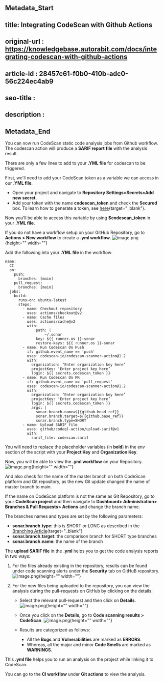 ## Metadata_Start
## title: Integrating CodeScan with Github Actions
## original-url : https://knowledgebase.autorabit.com/docs/integrating-codescan-with-github-actions
## article-id : 28457c61-f0b0-410b-adc0-56c224ec4ab9
## seo-title : 
## description : 
## Metadata_End
You can now run CodeScan static code analysis jobs from Github workflow. The codescan action will produce a **SARIF report file** with the analysis result.

There are only a few lines to add to your **.YML file** for codescan to be triggered.

First, we'll need to add your CodeScan token as a variable we can access in our **.YML file**.

* Open your project and navigate to **Repository Settings>Secrets>Add new secret**.
* Add your token with the name **codescan_token** and check the **Secured** box. To learn how to generate a token, see [here](https://knowledgebase.autorabit.com/codescan/docs/generating-a-security-token){target="_blank"}. 

Now you'll be able to access this variable by using **$codescan_token** in your **.YML file**.
 
If you do not have a workflow setup on your GitHub Repository, go to **Actions > New workflow** to create a **.yml workflow**.
![image.png](https://cdn.document360.io/8711f4e7-c040-4616-aac9-d947f87e4619/Images/Documentation/image%28340%29.png){height="" width=""}

Add the following into your **.YML file** in the workflow: 

```
name:
  CI
  on:
    push:
      branches: [main]
    pull_request:
      branches: [main]
  jobs:
    build:
      runs-on: ubuntu-latest
      steps:
        - name: Checkout repository
          uses: actions/checkout@v2
        - name: Cache files
          uses: actions/cache@v2
          with:
              path: |
                  ~/.sonar
              key: ${{ runner.os }}-sonar
              restore-keys: ${{ runner.os }}-sonar
        - name: Run Codescan On Push
          if: github.event_name == 'push'
          uses: codescan-io/codescan-scanner-action@1.2
          with:
            organization: ‘Enter organization key here’
            projectKey: ‘Enter project key here’       
            login: ${{ secrets.codescan_token }}
        - name: Run Codescan On PR
          if: github.event_name == 'pull_request'
          uses: codescan-io/codescan-scanner-action@1.2
          with:
            organization: ‘Enter organization key here’
            projectKey: ‘Enter project key here’
            login: ${{ secrets.codescan_token }}
            args: |
              sonar.branch.name=${{github.head_ref}}
              sonar.branch.target=${{github.base_ref}}
              sonar.branch.type=SHORT
        - name: Upload SARIF file
          uses: github/codeql-action/upload-sarif@v1
          with:
            sarif_file: codescan.sarif
```
You will need to replace the placeholder variables (in **bold**) in the env section of the script with your **Project Key** and **Organization Key**.

Now, you will be able to view the **.yml workflow** on your Repository.
![image.png](https://cdn.document360.io/8711f4e7-c040-4616-aac9-d947f87e4619/Images/Documentation/image%28341%29.png){height="" width=""}

And also check for the name of the master branch on both CodeScan platform and Git repository, as the new Git update changed the name of master branch to main.

If the name on CodeScan platform is not the same as Git Repository, go to your **CodeScan project** and then navigate to **Dashboard> Administration> Branches & Pull Requests> Actions** and change the branch name.

The branches names and types are set by the following parameters:
* **sonar.branch.type**: this is SHORT or LONG as described in the [Branching Article](https://knowledgebase.autorabit.com/codescan/docs/understanding-branches-in-codescan-cloud){target="_blank"}
* **sonar.branch.target**: the comparison branch for SHORT type branches
* **sonar.branch.name**: the name of the branch

The **upload SARIF file**  in the **.yml** helps you to get the code analysis reports in two ways:

1. For the files already existing in the repository, results can be found under code scanning alerts under the **Security** tab on GitHuB repository.
![image.png](https://cdn.document360.io/8711f4e7-c040-4616-aac9-d947f87e4619/Images/Documentation/image%28343%29.png){height="" width=""}

2. For the new files being uploaded to the repository, you can view the analysis during the pull-requests on GitHub by clicking on the details:
    * Select the relevant pull-request and then click on **Details**.
![image.png](https://cdn.document360.io/8711f4e7-c040-4616-aac9-d947f87e4619/Images/Documentation/image%28344%29.png){height="" width=""}

    * Once you click on the **Details**, go to **Code scanning results > CodeScan**.
![image.png](https://cdn.document360.io/8711f4e7-c040-4616-aac9-d947f87e4619/Images/Documentation/image%28345%29.png){height="" width=""}

    * Results are categorized as follows:

        * All the **Bugs** and **Vulnerabilities** are marked as **ERRORS**.
        * Whereas, all the major and minor **Code Smells** are marked as **WARNINGS**.

This **.yml file** helps you to run an analysis on the project while linking it to CodeScan.

You can go to the **CI workflow** under **Git actions** to view the analysis.
